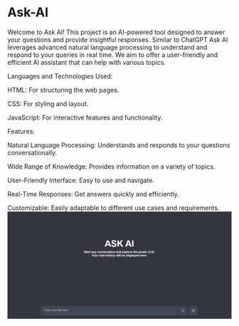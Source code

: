 # Ask-AI
Welcome to Ask AI! This project is an AI-powered tool designed to answer your questions and provide insightful responses. Similar to ChatGPT
Ask AI leverages advanced natural language processing to understand and respond to your queries in real time. We aim to offer a user-friendly and efficient AI assistant that can help with various topics.

Languages and Technologies Used:

HTML: For structuring the web pages.

CSS: For styling and layout.

JavaScript: For interactive features and functionality.

Features:

Natural Language Processing: Understands and responds to your questions conversationally.

Wide Range of Knowledge: Provides information on a variety of topics.

User-Friendly Interface: Easy to use and navigate.

Real-Time Responses: Get answers quickly and efficiently.

Customizable: Easily adaptable to different use cases and requirements.
![image alt](https://github.com/M-tech-cmd/Ask-AI/blob/a6083ea1f636364ee407cd9b8eab827e75c07169/Screenshot_11-12-2024_222149_127.0.0.1.jpeg)
